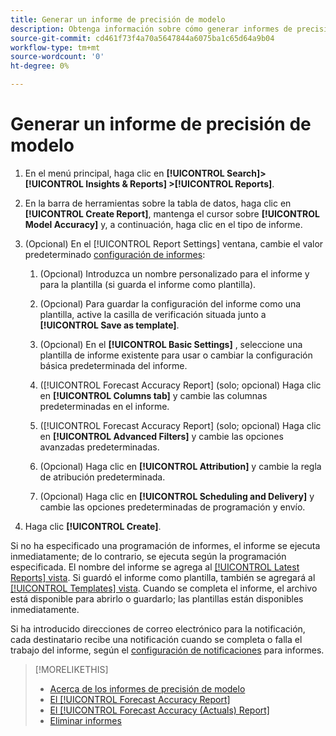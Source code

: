 ```yaml
---
title: Generar un informe de precisión de modelo
description: Obtenga información sobre cómo generar informes de precisión del modelo.
source-git-commit: cd461f73f4a70a5647844a6075ba1c65d64a9b04
workflow-type: tm+mt
source-wordcount: '0'
ht-degree: 0%

---
```


# Generar un informe de precisión de modelo

1. En el menú principal, haga clic en **[!UICONTROL Search]> [!UICONTROL Insights & Reports] >[!UICONTROL Reports]**.

1. En la barra de herramientas sobre la tabla de datos, haga clic en **[!UICONTROL Create Report]**, mantenga el cursor sobre **[!UICONTROL Model Accuracy]** y, a continuación, haga clic en el tipo de informe.

1. (Opcional) En el [!UICONTROL Report Settings] ventana, cambie el valor predeterminado [configuración de informes](forecast-accuracy-report.md):

   1. (Opcional) Introduzca un nombre personalizado para el informe y para la plantilla (si guarda el informe como plantilla).

   1. (Opcional) Para guardar la configuración del informe como una plantilla, active la casilla de verificación situada junto a **[!UICONTROL Save as template]**.

   1. (Opcional) En el **[!UICONTROL Basic Settings]** , seleccione una plantilla de informe existente para usar o cambiar la configuración básica predeterminada del informe.

   1. ([!UICONTROL Forecast Accuracy Report] (solo; opcional) Haga clic en **[!UICONTROL Columns tab]** y cambie las columnas predeterminadas en el informe.

   1. ([!UICONTROL Forecast Accuracy Report] (solo; opcional) Haga clic en **[!UICONTROL Advanced Filters]** y cambie las opciones avanzadas predeterminadas.

   1. (Opcional) Haga clic en **[!UICONTROL Attribution]** y cambie la regla de atribución predeterminada.

   1. (Opcional) Haga clic en **[!UICONTROL Scheduling and Delivery]** y cambie las opciones predeterminadas de programación y envío.

1. Haga clic **[!UICONTROL Create]**.

Si no ha especificado una programación de informes, el informe se ejecuta inmediatamente; de lo contrario, se ejecuta según la programación especificada. El nombre del informe se agrega al [[!UICONTROL Latest Reports] vista](/help/search-social-commerce/reports/report-about.md). Si guardó el informe como plantilla, también se agregará al [[!UICONTROL Templates] vista](/help/search-social-commerce/reports/report-about.md). Cuando se completa el informe, el archivo está disponible para abrirlo o guardarlo; las plantillas están disponibles inmediatamente.

Si ha introducido direcciones de correo electrónico para la notificación, cada destinatario recibe una notificación cuando se completa o falla el trabajo del informe, según el [configuración de notificaciones](/help/search-social-commerce/notifications/notification-edit.md) para informes.

>[!MORELIKETHIS]
>
>* [Acerca de los informes de precisión de modelo](/help/search-social-commerce/reports/management/model-accuracy/model-accuracy-report-about.md)
>* [El [!UICONTROL Forecast Accuracy Report]](forecast-accuracy-report.md)
>* [El [!UICONTROL Forecast Accuracy (Actuals) Report]](forecast-accuracy-actuals-report.md)
>* [Eliminar informes](/help/search-social-commerce/reports/management/report-delete.md)

